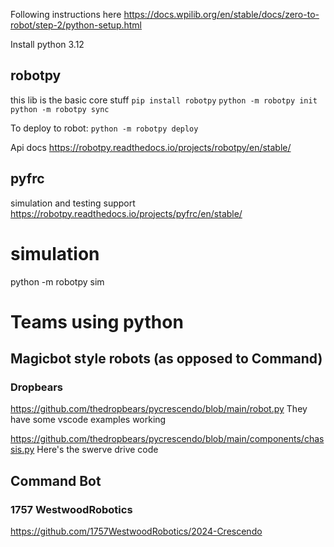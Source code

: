 Following instructions here
https://docs.wpilib.org/en/stable/docs/zero-to-robot/step-2/python-setup.html

Install python 3.12

## robotpy
this lib is the basic core stuff
`pip install robotpy`
`python -m robotpy init`
`python -m robotpy sync`

To deploy to robot:
`python -m robotpy deploy`

Api docs
https://robotpy.readthedocs.io/projects/robotpy/en/stable/


## pyfrc
simulation and testing support
https://robotpy.readthedocs.io/projects/pyfrc/en/stable/

# simulation
python -m robotpy sim

# Teams using python

## Magicbot style robots (as opposed to Command)

### Dropbears
https://github.com/thedropbears/pycrescendo/blob/main/robot.py
They have some vscode examples working

https://github.com/thedropbears/pycrescendo/blob/main/components/chassis.py
Here's the swerve drive code


## Command Bot

### 1757 WestwoodRobotics

https://github.com/1757WestwoodRobotics/2024-Crescendo
